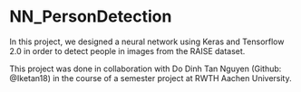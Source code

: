 # NN_PersonDetection
In this project, we designed a neural network using Keras and Tensorflow 2.0 in order to detect people in images from the RAISE dataset.

This project was done in collaboration with Do Dinh Tan Nguyen (Github: @Iketan18) in the course of a semester project at RWTH Aachen University.
